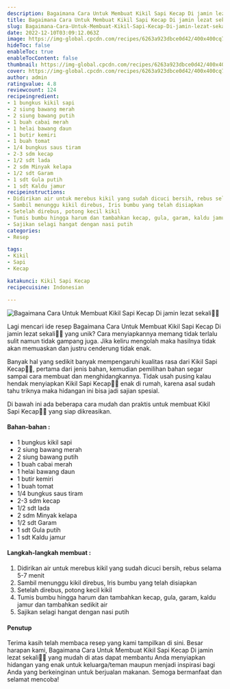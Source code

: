 ```yaml
---
description: Bagaimana Cara Untuk Membuat Kikil Sapi Kecap Di jamin lezat sekali"
title: Bagaimana Cara Untuk Membuat Kikil Sapi Kecap Di jamin lezat sekali
slug: Bagaimana-Cara-Untuk-Membuat-Kikil-Sapi-Kecap-Di-jamin-lezat-sekali
date: 2022-12-10T03:09:12.063Z
image: https://img-global.cpcdn.com/recipes/6263a923dbce0d42/400x400cq70/photo.jpg
hideToc: false
enableToc: true
enableTocContent: false
thumbnail: https://img-global.cpcdn.com/recipes/6263a923dbce0d42/400x400cq70/photo.jpg
cover: https://img-global.cpcdn.com/recipes/6263a923dbce0d42/400x400cq70/photo.jpg
author: admin
ratingvalue: 4.8
reviewcount: 124
recipeingredient:
- 1 bungkus kikil sapi
- 2 siung bawang merah
- 2 siung bawang putih
- 1 buah cabai merah
- 1 helai bawang daun
- 1 butir kemiri
- 1 buah tomat
- 1/4 bungkus saus tiram
- 2-3 sdm kecap
- 1/2 sdt lada
- 2 sdm Minyak kelapa
- 1/2 sdt Garam
- 1 sdt Gula putih
- 1 sdt Kaldu jamur
recipeinstructions:
- Didirikan air untuk merebus kikil yang sudah dicuci bersih, rebus selama 5-7 menit
- Sambil menunggu kikil direbus, Iris bumbu yang telah disiapkan
- Setelah direbus, potong kecil kikil
- Tumis bumbu hingga harum dan tambahkan kecap, gula, garam, kaldu jamur dan tambahkan sedikit air
- Sajikan selagi hangat dengan nasi putih
categories:
- Resep

tags:
- Kikil
- Sapi
- Kecap

katakunci: Kikil Sapi Kecap
recipecuisine: Indonesian

---
```


![Bagaimana Cara Untuk Membuat Kikil Sapi Kecap Di jamin lezat sekali👩‍🍳](https://img-global.cpcdn.com/recipes/6263a923dbce0d42/400x400cq70/photo.jpg)

Lagi mencari ide resep Bagaimana Cara Untuk Membuat Kikil Sapi Kecap Di jamin lezat sekali👩‍🍳 yang unik? Cara menyiapkannya memang tidak terlalu sulit namun tidak gampang juga. Jika keliru mengolah maka hasilnya tidak akan memuaskan dan justru cenderung tidak enak.

Banyak hal yang sedikit banyak mempengaruhi kualitas rasa dari Kikil Sapi Kecap👩‍🍳, pertama dari jenis bahan, kemudian pemilihan bahan segar sampai cara membuat dan menghidangkannya. Tidak usah pusing kalau hendak menyiapkan Kikil Sapi Kecap👩‍🍳 enak di rumah, karena asal sudah tahu triknya maka hidangan ini bisa jadi sajian spesial.

Di bawah ini ada beberapa cara mudah dan praktis untuk membuat Kikil Sapi Kecap👩‍🍳 yang siap dikreasikan.

<!--inarticleads1-->

#### Bahan-bahan :

- 1 bungkus kikil sapi
- 2 siung bawang merah
- 2 siung bawang putih
- 1 buah cabai merah
- 1 helai bawang daun
- 1 butir kemiri
- 1 buah tomat
- 1/4 bungkus saus tiram
- 2-3 sdm kecap
- 1/2 sdt lada
- 2 sdm Minyak kelapa
- 1/2 sdt Garam
- 1 sdt Gula putih
- 1 sdt Kaldu jamur

<!--inarticleads2-->

#### Langkah-langkah membuat :

1. Didirikan air untuk merebus kikil yang sudah dicuci bersih, rebus selama 5-7 menit
1. Sambil menunggu kikil direbus, Iris bumbu yang telah disiapkan
1. Setelah direbus, potong kecil kikil
1. Tumis bumbu hingga harum dan tambahkan kecap, gula, garam, kaldu jamur dan tambahkan sedikit air
1. Sajikan selagi hangat dengan nasi putih

#### Penutup

Terima kasih telah membaca resep yang kami tampilkan di sini. Besar harapan kami, Bagaimana Cara Untuk Membuat Kikil Sapi Kecap Di jamin lezat sekali👩‍🍳 yang mudah di atas dapat membantu Anda menyiapkan hidangan yang enak untuk keluarga/teman maupun menjadi inspirasi bagi Anda yang berkeinginan untuk berjualan makanan. Semoga bermanfaat dan selamat mencoba!